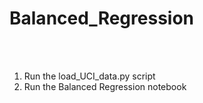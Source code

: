 # Balanced_Regression
<br>
<br>
<ol>
  <li>Run the load_UCI_data.py script</li>
  <li>Run the Balanced Regression notebook</li>
</ol>
